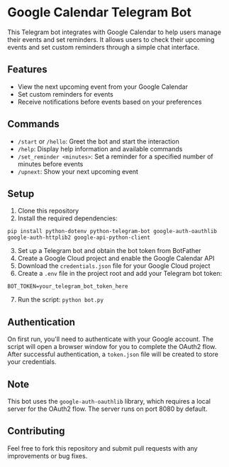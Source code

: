 # Google Calendar Telegram Bot

This Telegram bot integrates with Google Calendar to help users manage their events and set reminders. It allows users to check their upcoming events and set custom reminders through a simple chat interface.

## Features

- View the next upcoming event from your Google Calendar
- Set custom reminders for events
- Receive notifications before events based on your preferences

## Commands

- `/start` or `/hello`: Greet the bot and start the interaction
- `/help`: Display help information and available commands
- `/set_reminder <minutes>`: Set a reminder for a specified number of minutes before events
- `/upnext`: Show your next upcoming event

## Setup

1. Clone this repository
2. Install the required dependencies: 
```
pip install python-dotenv python-telegram-bot google-auth-oauthlib google-auth-httplib2 google-api-python-client
```
3. Set up a Telegram bot and obtain the bot token from BotFather
4. Create a Google Cloud project and enable the Google Calendar API
5. Download the `credentials.json` file for your Google Cloud project
6. Create a `.env` file in the project root and add your Telegram bot token: 
```
BOT_TOKEN=your_telegram_bot_token_here
```
7. Run the script: `python bot.py`


## Authentication

On first run, you'll need to authenticate with your Google account. The script will open a browser window for you to complete the OAuth2 flow. After successful authentication, a `token.json` file will be created to store your credentials.

## Note

This bot uses the `google-auth-oauthlib` library, which requires a local server for the OAuth2 flow. The server runs on port 8080 by default.

## Contributing

Feel free to fork this repository and submit pull requests with any improvements or bug fixes.

